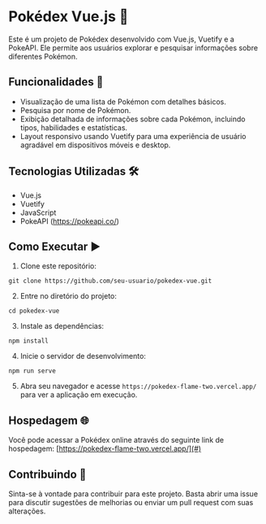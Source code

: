 # Pokédex Vue.js 🌟

Este é um projeto de Pokédex desenvolvido com Vue.js, Vuetify e a PokeAPI. Ele permite aos usuários explorar e pesquisar informações sobre diferentes Pokémon.

## Funcionalidades 🚀

- Visualização de uma lista de Pokémon com detalhes básicos.
- Pesquisa por nome de Pokémon.
- Exibição detalhada de informações sobre cada Pokémon, incluindo tipos, habilidades e estatísticas.
- Layout responsivo usando Vuetify para uma experiência de usuário agradável em dispositivos móveis e desktop.

## Tecnologias Utilizadas 🛠️

- Vue.js
- Vuetify
- JavaScript
- PokeAPI (https://pokeapi.co/)

## Como Executar ▶️

1. Clone este repositório:

```
git clone https://github.com/seu-usuario/pokedex-vue.git
```

2. Entre no diretório do projeto:

```
cd pokedex-vue
```

3. Instale as dependências:

```
npm install
```

4. Inicie o servidor de desenvolvimento:

```
npm run serve
```

5. Abra seu navegador e acesse `https://pokedex-flame-two.vercel.app/` para ver a aplicação em execução.

## Hospedagem 🌐

Você pode acessar a Pokédex online através do seguinte link de hospedagem: [https://pokedex-flame-two.vercel.app/](#)

## Contribuindo 🤝

Sinta-se à vontade para contribuir para este projeto. Basta abrir uma issue para discutir sugestões de melhorias ou enviar um pull request com suas alterações.
